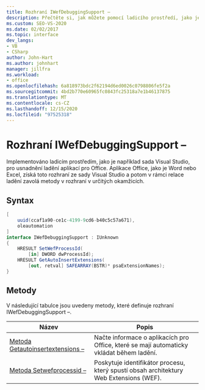 ```yaml
---
title: Rozhraní IWefDebuggingSupport –
description: Přečtěte si, jak můžete pomocí ladicího prostředí, jako je Visual Studio, usnadnit ladění systém Microsoft Officech aplikací.
ms.custom: SEO-VS-2020
ms.date: 02/02/2017
ms.topic: interface
dev_langs:
- VB
- CSharp
author: John-Hart
ms.author: johnhart
manager: jillfra
ms.workload:
- office
ms.openlocfilehash: 6a818973bdc2f62194d6ed0026c0798806fe5f2a
ms.sourcegitcommit: 4bd2b770e60965fc0843fc25318a7e1b46137875
ms.translationtype: MT
ms.contentlocale: cs-CZ
ms.lasthandoff: 12/15/2020
ms.locfileid: "97525318"
---
```

# <a name="iwefdebuggingsupport-interface"></a>Rozhraní IWefDebuggingSupport –
  Implementováno ladicím prostředím, jako je například sada Visual Studio, pro usnadnění ladění aplikací pro Office. Aplikace Office, jako je Word nebo Excel, získá toto rozhraní ze sady Visual Studio a potom v rámci relace ladění zavolá metody v rozhraní v určitých okamžicích.

## <a name="syntax"></a>Syntax

```csharp
[
    uuid(ccaf1a90-ce1c-4199-9cd6-b40c5c57a671),
    oleautomation
]
interface IWefDebuggingSupport : IUnknown
{
    HRESULT SetWefProcessId(
        [in] DWORD dwProcessId);
    HRESULT GetAutoInsertExtensions(
        [out, retval] SAFEARRAY(BSTR)* psaExtensionNames);
}
```

## <a name="methods"></a>Metody
 V následující tabulce jsou uvedeny metody, které definuje rozhraní IWefDebuggingSupport –.

|Název|Popis|
|----------|-----------------|
|[Metoda Getautoinsertextensions –](../vsto/getautoinsertextensions-method.md)|Načte informace o aplikacích pro Office, které se mají automaticky vkládat během ladění.|
|[Metoda Setwefprocessid –](../vsto/setwefprocessid-method.md)|Poskytuje identifikátor procesu, který spustí obsah architektury Web Extensions (WEF).|

